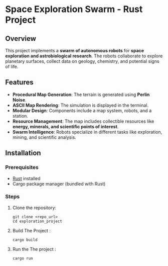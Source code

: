 # Space Exploration Swarm - Rust Project

## Overview
This project implements a **swarm of autonomous robots** for **space exploration and astrobiological research**. The robots collaborate to explore planetary surfaces, collect data on geology, chemistry, and potential signs of life.

## Features
- **Procedural Map Generation**: The terrain is generated using **Perlin Noise**.
- **ASCII Map Rendering**: The simulation is displayed in the terminal.
- **Modular Design**: Components include a map system, robots, and a station.
- **Resource Management**: The map includes collectible resources like **energy, minerals, and scientific points of interest**.
- **Swarm Intelligence**: Robots specialize in different tasks like exploration, mining, and scientific analysis.


## Installation
### Prerequisites
- [Rust](https://www.rust-lang.org/) installed
- Cargo package manager (bundled with Rust)

### Steps
1. Clone the repository:
   ```
   git clone <repo_url>
   cd exploration_project

   ```
2. Build The Project :
   ```
   cargo build
   
   ```
3. Run the The project : 
   ```
   cargo run
   
   ```
